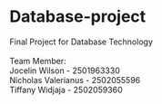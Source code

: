 # Database-project
Final Project for Database Technology<br /><br />
Team Member:<br />
Jocelin Wilson      - 2501963330<br />
Nicholas Valerianus - 2502055596<br />
Tiffany Widjaja     - 2502059360

